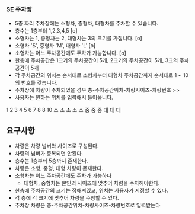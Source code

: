 ### SE 주차장

- 5층 짜리 주차장에는 소형차, 중형차, 대형차를 주차할 수 있습니다. 
- 층수는 1층부터 1,2,3,4,5 [o]
- 소형차는 1, 중형차는 2, 대형차는 3의 크기를 가집니다. [o]
- 소형차 'S', 중형차 'M', 대형차 'L' [o]
- 소형차는 어느 주차공간에도 주차가 가능합니다. [o]
- 한층에 주차공간은 1크기의 주차공간이 5개, 2크기의 주차공간이 5개, 3크의 주차공간이 5개
- 각 주차공간의 위치는 순서대로 소형차부터 대형차 주차공간까지 순서대로 1 ~ 10의 번호를 갖습니다.
- 주차장에 차량이 주차되었을 경우 층-주차공간위치-차량사이즈-차량번호 >> 
- 사용자는 원하는 위치를 입력해서 들어옵니다.

1  2  3  4  5  6  7  8  8  10
소 소 소 소 소 중 중 중 대 대 대

## 요구사항
- 차량은 차량 넘버와 사이즈로 구성된다.
- 차량의 넘버가 중복되면 안된다.
- 층수는 1층부터 5층까지 존재한다.
- 차량은 소형, 중형, 대형 차량이 존재한다.
- 소형차는 어느 주차공간에도 주차가 가능하다
  - 대형차, 중형차는 본인의 사이즈에 맞추어 차량을 주차해야한다.
- 한층에 주차공간의 크기는 정해져있고, 위치는 사용자가 지정할 수 있다.
- 각 층에 각 크기에 맞추어 차량을 주창할 수 있다.
- 주차장 차량은 층-주차공간위치-차량사이즈-차량번호로 입력받는다

